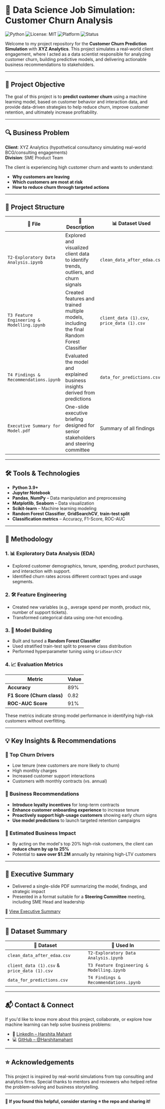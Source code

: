# 💼 Data Science Job Simulation: Customer Churn Analysis

![Python](https://img.shields.io/badge/Python-3.9+-blue?style=flat-square&logo=python)
![License: MIT](https://img.shields.io/badge/License-MIT-yellow.svg?style=flat-square)
![Platform](https://img.shields.io/badge/Platform-Jupyter%20Notebook-orange?style=flat-square)
![Status](https://img.shields.io/badge/Status-Complete-brightgreen?style=flat-square)

Welcome to my project repository for the **Customer Churn Prediction Simulation** with **XYZ Analytics**. This project simulates a real-world client engagement, where I acted as a data scientist responsible for analyzing customer churn, building predictive models, and delivering actionable business recommendations to stakeholders.

---

## 📌 Project Objective

The goal of this project is to **predict customer churn** using a machine learning model, based on customer behavior and interaction data, and provide data-driven strategies to help reduce churn, improve customer retention, and ultimately increase profitability.

---

## 🔍 Business Problem

**Client**: XYZ Analytics (hypothetical consultancy simulating real-world BCG/consulting engagements)  
**Division**: SME Product Team  

The client is experiencing high customer churn and wants to understand:
- **Why customers are leaving**
- **Which customers are most at risk**
- **How to reduce churn through targeted actions**

---

## 🧩 Project Structure

| 📂 File | 🧾 Description | 📊 Dataset Used |
|--------|----------------|------------------|
| `T2-Exploratory Data Analysis.ipynb` | Explored and visualized client data to identify trends, outliers, and churn signals | `clean_data_after_edaa.csv` |
| `T3 Feature Engineering & Modelling.ipynb` | Created features and trained multiple models, including the final Random Forest Classifier | `client_data (1).csv`, `price_data (1).csv` |
| `T4 Findings & Recommendations.ipynb` | Evaluated the model and explained business insights derived from predictions | `data_for_predictions.csv` |
| `Executive Summary for Model.pdf` | One-slide executive briefing designed for senior stakeholders and steering committee | Summary of all findings |

---

## 🛠 Tools & Technologies

- **Python 3.9+**
- **Jupyter Notebook**
- **Pandas**, **NumPy** – Data manipulation and preprocessing
- **Matplotlib**, **Seaborn** – Data visualization
- **Scikit-learn** – Machine learning modeling
- **Random Forest Classifier**, **GridSearchCV**, **train-test split**
- **Classification metrics** – Accuracy, F1-Score, ROC-AUC

---

## 🧠 Methodology

### 1. 📊 Exploratory Data Analysis (EDA)
- Explored customer demographics, tenure, spending, product purchases, and interaction with support.
- Identified churn rates across different contract types and usage segments.

### 2. 🛠 Feature Engineering
- Created new variables (e.g., average spend per month, product mix, number of support tickets).
- Transformed categorical data using one-hot encoding.

### 3. 🤖 Model Building
- Built and tuned a **Random Forest Classifier**
- Used stratified train-test split to preserve class distribution
- Performed hyperparameter tuning using `GridSearchCV`

### 4. 📈 Evaluation Metrics
| Metric | Value |
|--------|-------|
| **Accuracy** | 89% |
| **F1 Score (Churn class)** | 0.82 |
| **ROC-AUC Score** | 91% |

These metrics indicate strong model performance in identifying high-risk customers without overfitting.

---

## 💡 Key Insights & Recommendations

### 🔎 Top Churn Drivers
- Low tenure (new customers are more likely to churn)
- High monthly charges
- Increased customer support interactions
- Customers with monthly contracts (vs. annual)

### 🧾 Business Recommendations
- **Introduce loyalty incentives** for long-term contracts
- **Enhance customer onboarding experience** to increase tenure
- **Proactively support high-usage customers** showing early churn signs
- **Use model predictions** to launch targeted retention campaigns

### 💸 Estimated Business Impact
- By acting on the model's top 20% high-risk customers, the client can **reduce churn by up to 25%**
- Potential to **save over $1.2M** annually by retaining high-LTV customers

---

## 📄 Executive Summary

- Delivered a single-slide PDF summarizing the model, findings, and strategic impact
- Presented in a format suitable for a **Steering Committee** meeting, including SME Head and leadership

📎 [View Executive Summary](./Executive%20Summary%20for%20Model.pdf)

---

## 📁 Dataset Summary

| 📄 Dataset | 📌 Used In |
|------------|-----------|
| `clean_data_after_edaa.csv` | `T2-Exploratory Data Analysis.ipynb` |
| `client_data (1).csv` & `price_data (1).csv` | `T3 Feature Engineering & Modelling.ipynb` |
| `data_for_predictions.csv` | `T4 Findings & Recommendations.ipynb` |

---

## 📬 Contact & Connect

If you'd like to know more about this project, collaborate, or explore how machine learning can help solve business problems:

- 🔗 [LinkedIn – Harshita Mahant](https://www.linkedin.com/in/your-link-here)
- 💻 [GitHub – @Harshitamahant](https://github.com/Harshitamahant)

---

## ⭐ Acknowledgements

This project is inspired by real-world simulations from top consulting and analytics firms. Special thanks to mentors and reviewers who helped refine the problem-solving and business storytelling.

---

**📌 If you found this helpful, consider starring ⭐ the repo and sharing it!**
